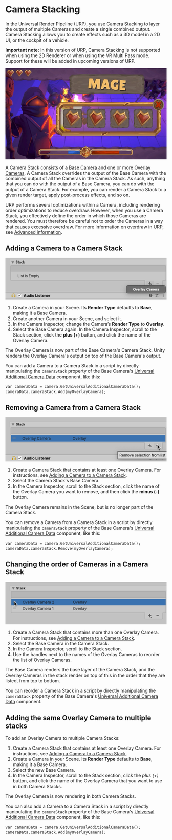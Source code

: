 # Camera Stacking
In the Universal Render Pipeline (URP), you use Camera Stacking to layer the output of multiple Cameras and create a single combined output. Camera Stacking allows you to create effects such as a 3D model in a 2D UI, or the cockpit of a vehicle.

__Important note:__ In this version of URP, Camera Stacking is not supported when using the 2D Renderer or when using the VR Multi Pass mode. Support for these will be added in upcoming versions of URP.

![Camera Stacking in URP](Images/camera-stacking-example.png)

A Camera Stack consists of a [Base Camera](camera-types-and-render-type.md#base-camera) and one or more [Overlay Cameras](camera-types-and-render-type.md#overlay-camera). A Camera Stack overrides the output of the Base Camera with the combined output of all the Cameras in the Camera Stack. As such, anything that you can do with the output of a Base Camera, you can do with the output of a Camera Stack. For example, you can render a Camera Stack to a given render target, apply post-process effects, and so on.

 URP performs several optimizations within a Camera, including rendering order optimizations to reduce overdraw. However, when you use a Camera Stack, you effectively define the order in which those Cameras are rendered. You must therefore be careful not to order the Cameras in a way that causes excessive overdraw. For more information on overdraw in URP, see [Advanced information](cameras-advanced.md).

<a name="adding-a-camera-to-a-camera-stack"></a>
## Adding a Camera to a Camera Stack

![Adding a Camera to a Camera Stack](Images/camera-stack-add-camera.png)

1. Create a Camera in your Scene. Its **Render Type** defaults to **Base**, making it a Base Camera.
2. Create another Camera in your Scene, and select it. 
3. In the Camera Inspector, change the Camera’s  **Render Type** to **Overlay**.
4. Select the Base Camera again. In the Camera Inspector, scroll to the Stack section, click the **plus (+)** button, and click the name of the Overlay Camera.

The Overlay Camera is now part of the Base Camera's Camera Stack. Unity renders the Overlay Camera's output on top of the Base Camera's output.

You can add a Camera to a Camera Stack in a script by directly manipulating the `cameraStack` property of the Base Camera's [Universal Additional Camera Data](../api/UnityEngine.Rendering.Universal.UniversalAdditionalCameraData.html) component, like this:

```
var cameraData = camera.GetUniversalAdditionalCameraData();
cameraData.cameraStack.Add(myOverlayCamera);
```

## Removing a Camera from a Camera Stack

![Removing a Camera from a Camera Stack](Images/camera-stack-remove-camera.png)

1. Create a Camera Stack that contains at least one Overlay Camera. For instructions, see [Adding a Camera to a Camera Stack](#adding-a-camera-to-a-camera-stack).
2. Select the Camera Stack's Base Camera. 
3. In the Camera Inspector, scroll to the Stack section, click the name of the Overlay Camera you want to remove, and then click the **minus (-)** button.

The Overlay Camera remains in the Scene, but is no longer part of the Camera Stack.

You can remove a Camera from a Camera Stack in a script by directly manipulating the `cameraStack` property of the Base Camera's [Universal Additional Camera Data](../api/UnityEngine.Rendering.Universal.UniversalAdditionalCameraData.html) component, like this:

```
var cameraData = camera.GetUniversalAdditionalCameraData();
cameraData.cameraStack.Remove(myOverlayCamera);
```

## Changing the order of Cameras in a Camera Stack

![Removing a Camera from a Camera Stack](Images/camera-stack-reorder.png)

1. Create a Camera Stack that contains more than one Overlay Camera. For instructions, see [Adding a Camera to a Camera Stack](#adding-a-camera-to-a-camera-stack).
2. Select the Base Camera in the Camera Stack. 
3. In the Camera Inspector, scroll to the Stack section. 
4. Use the handles next to the names of the Overlay Cameras to reorder the list of Overlay Cameras.

The Base Camera renders the base layer of the Camera Stack, and the Overlay Cameras in the stack render on top of this in the order that they are listed, from top to bottom.

You can reorder a Camera Stack in a script by directly manipulating the `cameraStack` property of the Base Camera's [Universal Additional Camera Data](../api/UnityEngine.Rendering.Universal.UniversalAdditionalCameraData.html) component.

## Adding the same Overlay Camera to multiple stacks

To add an Overlay Camera to multiple Camera Stacks:

1. Create a Camera Stack that contains at least one Overlay Camera. For instructions, see [Adding a Camera to a Camera Stack](#adding-a-camera-to-a-camera-stack).
2. Create a Camera in your Scene. Its **Render Type** defaults to **Base**, making it a Base Camera.
3. Select the new Base Camera. 
4. In the Camera Inspector, scroll to the Stack section, click the *plus (+)* button, and click the name of the Overlay Camera that you want to use in both Camera Stacks.

The Overlay Camera is now rendering in both Camera Stacks.

You can also add a Camera to a Camera Stack in a script by directly manipulating the `cameraStack` property of the Base Camera's [Universal Additional Camera Data](../api/UnityEngine.Rendering.Universal.UniversalAdditionalCameraData.html) component, like this:

```
var cameraData = camera.GetUniversalAdditionalCameraData();
cameraData.cameraStack.Add(myOverlayCamera);
```
